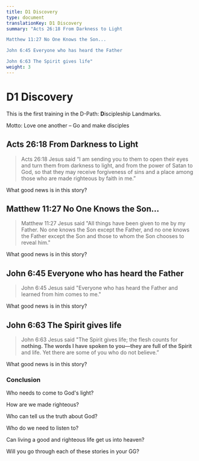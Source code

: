 ```yaml
---
title: D1 Discovery
type: document
translationKey: D1 Discovery
summary: "Acts 26:18 From Darkness to Light	

Matthew 11:27 No One Knows the Son...	

John 6:45 Everyone who has heard the Father	

John 6:63 The Spirit gives life"
weight: 3
---
```

# D1 Discovery

This is the first training in the D-Path: **D**iscipleship Landmarks.

Motto: Love one another – Go and make disciples

## Acts 26:18 From Darkness to Light

>   Acts 26:18 Jesus said “I am sending you to them to open their eyes and turn them from darkness to light, and from the power of Satan to God, so that they may receive forgiveness of sins and a place among those who are made righteous by faith in me.”

What good news is in this story?

## Matthew 11:27 No One Knows the Son...

>   Matthew 11:27 Jesus said "All things have been given to me by my Father. No one knows the Son except the Father, and no one knows the Father except the Son and those to whom the Son chooses to reveal him."

What good news is in this story?

## John 6:45 Everyone who has heard the Father

>   John 6:45 Jesus said "Everyone who has heard the Father and learned from him comes to me."

What good news is in this story?

## John 6:63 The Spirit gives life

>   John 6:63 Jesus said "The Spirit gives life; the flesh counts for **nothing. The words I have spoken to you—they are full of the Spirit** and life. Yet there are some of you who do not believe.”

What good news is in this story?

### Conclusion

Who needs to come to God's light?

How are we made righteous?

Who can tell us the truth about God?

Who do we need to listen to?

Can living a good and righteous life get us into heaven?

Will you go through each of these stories in your GG?

